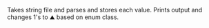 Takes string file and parses and stores each value. 
Prints output and changes 1's to ⛰️ based on enum class.
